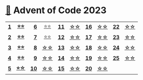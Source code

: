 # [🔗][aoc] Advent of Code 2023

|              |               |               |           |               |           |               |           |               |           |
|-------------:|:-------------:|--------------:|:---------:|--------------:|:---------:|--------------:|:---------:|--------------:|:---------:|
| **[1][d01]** | **[⭐⭐][s01]** |  **[6][d06]** | [⭐⭐][s06] | **[11][d11]** | [☆☆][s11] | **[16][d16]** | [☆☆][s16] | **[22][d22]** | [☆☆][s22] |
| **[2][d02]** | **[⭐⭐][s02]** |  **[7][d07]** | [⭐⭐][s07] | **[12][d12]** | [☆☆][s12] | **[17][d17]** | [☆☆][s17] | **[23][d23]** | [☆☆][s23] |
| **[3][d03]** | **[⭐⭐][s03]** |  **[8][d08]** | [☆☆][s08] | **[13][d13]** | [☆☆][s13] | **[18][d18]** | [☆☆][s18] | **[24][d24]** | [☆☆][s24] |
| **[4][d04]** | **[⭐⭐][s04]** |  **[9][d09]** | [☆☆][s09] | **[14][d14]** | [☆☆][s14] | **[19][d19]** | [☆☆][s19] | **[25][d25]** | [☆☆][s25] |
| **[5][d05]** | **[⭐☆][s05]** | **[10][d10]** | [☆☆][s10] | **[15][d15]** | [☆☆][s15] | **[20][d20]** | [☆☆][s20] |               |           |

[aoc]: https://adventofcode.com/2023/

[d01]: https://adventofcode.com/2023/day/1
[d02]: https://adventofcode.com/2023/day/2
[d03]: https://adventofcode.com/2023/day/3
[d04]: https://adventofcode.com/2023/day/4
[d05]: https://adventofcode.com/2023/day/5
[d06]: https://adventofcode.com/2023/day/6
[d07]: https://adventofcode.com/2023/day/7
[d08]: https://adventofcode.com/2023/day/8
[d09]: https://adventofcode.com/2023/day/9
[d10]: https://adventofcode.com/2023/day/10
[d11]: https://adventofcode.com/2023/day/11
[d12]: https://adventofcode.com/2023/day/12
[d13]: https://adventofcode.com/2023/day/13
[d14]: https://adventofcode.com/2023/day/14
[d15]: https://adventofcode.com/2023/day/15
[d16]: https://adventofcode.com/2023/day/16
[d17]: https://adventofcode.com/2023/day/17
[d18]: https://adventofcode.com/2023/day/18
[d19]: https://adventofcode.com/2023/day/19
[d20]: https://adventofcode.com/2023/day/20
[d21]: https://adventofcode.com/2023/day/21
[d22]: https://adventofcode.com/2023/day/22
[d23]: https://adventofcode.com/2023/day/23
[d24]: https://adventofcode.com/2023/day/24
[d25]: https://adventofcode.com/2023/day/25

[s01]: src/main/kotlin/Day01.kt
[s02]: src/main/kotlin/Day02.kt
[s03]: src/main/kotlin/Day03.kt
[s04]: src/main/kotlin/Day04.kt
[s05]: src/main/kotlin/Day05.kt
[s06]: src/main/kotlin/Day06.kt
[s07]: src/main/kotlin/Day07.kt
[s08]: src/main/kotlin/Day08.kt
[s09]: src/main/kotlin/Day09.kt
[s10]: src/main/kotlin/Day10.kt
[s11]: src/main/kotlin/Day11.kt
[s12]: src/main/kotlin/Day12.kt
[s13]: src/main/kotlin/Day13.kt
[s14]: src/main/kotlin/Day14.kt
[s15]: src/main/kotlin/Day15.kt
[s16]: src/main/kotlin/Day16.kt
[s17]: src/main/kotlin/Day17.kt
[s18]: src/main/kotlin/Day18.kt
[s19]: src/main/kotlin/Day19.kt
[s20]: src/main/kotlin/Day20.kt
[s21]: src/main/kotlin/Day21.kt
[s22]: src/main/kotlin/Day22.kt
[s23]: src/main/kotlin/Day23.kt
[s24]: src/main/kotlin/Day24.kt
[s25]: src/main/kotlin/Day25.kt
